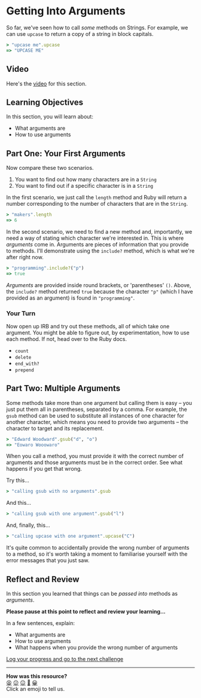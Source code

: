 # Getting Into Arguments

So far, we've seen how to call _some_ methods on Strings. For example, we can use `upcase` to return a copy of a string in block capitals.

```ruby
> "upcase me".upcase
=> "UPCASE ME"
```

## Video

Here's the [video](https://youtu.be/SqhDCxS3O00) for this section.

## Learning Objectives

In this section, you will learn about:
- What arguments are
- How to use arguments

## Part One: Your First Arguments

Now compare these two scenarios.

1. You want to find out how many characters are in a `String`
2. You want to find out if a specific character is in a `String`

In the first scenario, we just call the `length` method and Ruby will return a number corresponding to the number of characters that are in the `String`.

```ruby
> "makers".length
=> 6
```

In the second scenario, we need to find a new method and, importantly, we need a way of stating which character we're interested in. This is where _arguments_ come in. Arguments are pieces of information that you provide to methods. I'll demonstrate using the `include?` method, which is what we're after right now.

```ruby
> "programming".include?("p")
=> true
```

_Arguments_ are provided inside round brackets, or 'parentheses' `()`. Above, the `include?` method returned `true` because the character `"p"` (which I have provided as an argument) is found in `"programming"`.

### Your Turn

Now open up IRB and try out these methods, all of which take one argument. You might be able to figure out, by experimentation, how to use each method. If not, head over to the Ruby docs.

- `count`
- `delete`
- `end_with?`
- `prepend`

## Part Two: Multiple Arguments

Some methods take more than one argument but calling them is easy – you just put them all in parentheses, separated by a comma. For example, the `gsub` method can be used to substitute all instances of one character for another character, which means you need to provide two arguments – the character to target and its replacement.

```ruby
> "Edward Woodward".gsub("d", "o")
=> "Eowaro Wooowaro"
```

When you call a method, you must provide it with the correct number of arguments and those arguments must be in the correct order.  See what happens if you get that wrong.

Try this...

```ruby
> "calling gsub with no arguments".gsub
```

And this...

```ruby
> "calling gsub with one argument".gsub("l")
```

And, finally, this...

```ruby
> "calling upcase with one argument".upcase("C")
```

It's quite common to accidentally provide the wrong number of arguments to a method, so it's worth taking a moment to familiarise yourself with the error messages that you just saw.

## Reflect and Review

In this section you learned that things can be _passed into_ methods as _arguments_.

**Please pause at this point to reflect and review your learning...**

In a few sentences, explain:
- What arguments are
- How to use arguments
- What happens when you provide the wrong number of arguments


[Log your progress and go to the next challenge](https://makers-event-logger.herokuapp.com/?event=05_arguments.md&repository=makersacademy%2Fruby_foundations&redirect=chapter1%2F06_conditionals.md)

<!-- BEGIN GENERATED SECTION DO NOT EDIT -->

---

**How was this resource?**  
[😫](https://airtable.com/shrUJ3t7KLMqVRFKR?prefill_Repository=makersacademy%2Fruby_foundations&prefill_File=chapter1%2F05_arguments.md&prefill_Sentiment=😫) [😕](https://airtable.com/shrUJ3t7KLMqVRFKR?prefill_Repository=makersacademy%2Fruby_foundations&prefill_File=chapter1%2F05_arguments.md&prefill_Sentiment=😕) [😐](https://airtable.com/shrUJ3t7KLMqVRFKR?prefill_Repository=makersacademy%2Fruby_foundations&prefill_File=chapter1%2F05_arguments.md&prefill_Sentiment=😐) [🙂](https://airtable.com/shrUJ3t7KLMqVRFKR?prefill_Repository=makersacademy%2Fruby_foundations&prefill_File=chapter1%2F05_arguments.md&prefill_Sentiment=🙂) [😀](https://airtable.com/shrUJ3t7KLMqVRFKR?prefill_Repository=makersacademy%2Fruby_foundations&prefill_File=chapter1%2F05_arguments.md&prefill_Sentiment=😀)  
Click an emoji to tell us.

<!-- END GENERATED SECTION DO NOT EDIT -->
